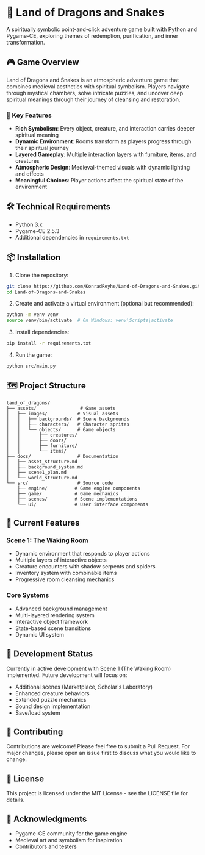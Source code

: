 # 🐉 Land of Dragons and Snakes

A spiritually symbolic point-and-click adventure game built with Python and Pygame-CE, exploring themes of redemption, purification, and inner transformation.

## 🎮 Game Overview

Land of Dragons and Snakes is an atmospheric adventure game that combines medieval aesthetics with spiritual symbolism. Players navigate through mystical chambers, solve intricate puzzles, and uncover deep spiritual meanings through their journey of cleansing and restoration.

### 🌟 Key Features

- **Rich Symbolism**: Every object, creature, and interaction carries deeper spiritual meaning
- **Dynamic Environment**: Rooms transform as players progress through their spiritual journey
- **Layered Gameplay**: Multiple interaction layers with furniture, items, and creatures
- **Atmospheric Design**: Medieval-themed visuals with dynamic lighting and effects
- **Meaningful Choices**: Player actions affect the spiritual state of the environment

## 🛠️ Technical Requirements

- Python 3.x
- Pygame-CE 2.5.3
- Additional dependencies in `requirements.txt`

## 📦 Installation

1. Clone the repository:
```bash
git clone https://github.com/KonradReyhe/Land-of-Dragons-and-Snakes.git
cd Land-of-Dragons-and-Snakes
```

2. Create and activate a virtual environment (optional but recommended):
```bash
python -m venv venv
source venv/bin/activate  # On Windows: venv\Scripts\activate
```

3. Install dependencies:
```bash
pip install -r requirements.txt
```

4. Run the game:
```bash
python src/main.py
```

## 🗺️ Project Structure

```
land_of_dragons/
├── assets/                # Game assets
│   ├── images/           # Visual assets
│   │   ├── backgrounds/  # Scene backgrounds
│   │   ├── characters/   # Character sprites
│   │   └── objects/      # Game objects
│   │       ├── creatures/
│   │       ├── doors/
│   │       ├── furniture/
│   │       └── items/
├── docs/                 # Documentation
│   ├── asset_structure.md
│   ├── background_system.md
│   ├── scene1_plan.md
│   └── world_structure.md
└── src/                  # Source code
    ├── engine/          # Game engine components
    ├── game/            # Game mechanics
    ├── scenes/          # Scene implementations
    └── ui/              # User interface components
```

## 🎯 Current Features

### Scene 1: The Waking Room
- Dynamic environment that responds to player actions
- Multiple layers of interactive objects
- Creature encounters with shadow serpents and spiders
- Inventory system with combinable items
- Progressive room cleansing mechanics

### Core Systems
- Advanced background management
- Multi-layered rendering system
- Interactive object framework
- State-based scene transitions
- Dynamic UI system

## 🚀 Development Status

Currently in active development with Scene 1 (The Waking Room) implemented. Future development will focus on:
- Additional scenes (Marketplace, Scholar's Laboratory)
- Enhanced creature behaviors
- Extended puzzle mechanics
- Sound design implementation
- Save/load system

## 🤝 Contributing

Contributions are welcome! Please feel free to submit a Pull Request. For major changes, please open an issue first to discuss what you would like to change.

## 📜 License

This project is licensed under the MIT License - see the LICENSE file for details.

## 🙏 Acknowledgments

- Pygame-CE community for the game engine
- Medieval art and symbolism for inspiration
- Contributors and testers 